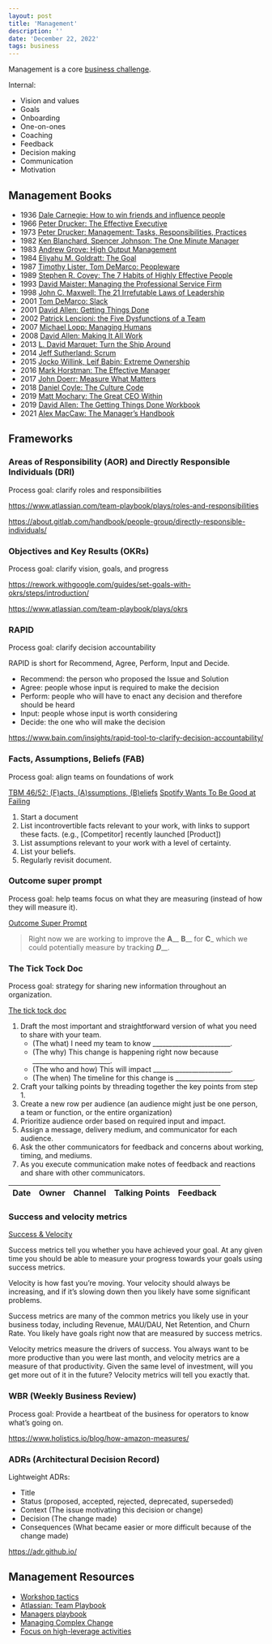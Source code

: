 ```yaml
---
layout: post
title: 'Management'
description: ''
date: 'December 22, 2022'
tags: business
---
```


Management is a core [business challenge](/business-challenges/).

Internal:

- Vision and values
- Goals
- Onboarding
- One-on-ones
- Coaching
- Feedback
- Decision making
- Communication
- Motivation


## Management Books

- 1936 [Dale Carnegie: How to win friends and influence people](https://fs.blog/how-to-win-friends-and-influence-people/)
- 1966 [Peter Drucker: The Effective Executive](https://www.harpercollins.com/products/the-effective-executive-peter-f-drucker?variant=32207495856162)
- 1973 [Peter Drucker: Management: Tasks, Responsibilities, Practices](https://www.academia.edu/7194379/Management_Tasks_Responsibilitiesit_Peter_Drucker_)
- 1982 [Ken Blanchard, Spencer Johnson: The One Minute Manager](https://www.kenblanchard.com/Store/The-New-One-Minute-Manager)
- 1983 [Andrew Grove: High Output Management](https://about.gitlab.com/handbook/leadership/high-output-management/)
- 1984 [Eliyahu M. Goldratt: The Goal](https://jamesclear.com/book-summaries/the-goal)
- 1987 [Timothy Lister, Tom DeMarco: Peopleware](https://www.oreilly.com/library/view/peopleware-productive-projects/9780133440706/)
- 1989 [Stephen R. Covey: The 7 Habits of Highly Effective People](https://www.franklincovey.com/the-7-habits/)
- 1993 [David Maister: Managing the Professional Service Firm](https://davidmaister.com/books/mtpsf/)
- 1998 [John C. Maxwell: The 21 Irrefutable Laws of Leadership](https://store.maxwellleadership.com/The-21-Irrefutable-Laws-of-Leadership-25th-Anniversary-Edition-Hardcover_p_3038.html)
- 2001 [Tom DeMarco: Slack](https://www.penguinrandomhouse.com/books/39276/slack-by-tom-demarco/)
- 2001 [David Allen: Getting Things Done](https://gettingthingsdone.com/)
- 2002 [Patrick Lencioni: the Five Dysfunctions of a Team](https://www.tablegroup.com/product/dysfunctions/)
- 2007 [Michael Lopp: Managing Humans](https://link.springer.com/book/10.1007/978-1-4842-7116-2)
- 2008 [David Allen: Making It All Work](https://www.samuelthomasdavies.com/book-summaries/business/making-it-all-work/)
- 2013 [L. David Marquet: Turn the Ship Around](https://davidmarquet.com/turn-the-ship-around-book/)
- 2014 [Jeff Sutherland: Scrum](https://www.scruminc.com/new-scrum-the-book/)
- 2015 [Jocko Willink, Leif Babin: Extreme Ownership](https://us.macmillan.com/books/9781250183866/extremeownership)
- 2016 [Mark Horstman: The Effective Manager](https://www.oreilly.com/library/view/the-effective-manager/9781119244608/)
- 2017 [John Doerr: Measure What Matters](https://www.whatmatters.com/the-book)
- 2018 [Daniel Coyle: The Culture Code](https://danielcoyle.com/the-culture-code/)
- 2019 [Matt Mochary: The Great CEO Within](https://mocharymethod.org/the-great-ceo-within/)
- 2019 [David Allen: The Getting Things Done Workbook](https://gettingthingsdone.com/books/)
- 2021 [Alex MacCaw: The Manager’s Handbook](https://themanagershandbook.com/)

## Frameworks

### Areas of Responsibility (AOR) and Directly Responsible Individuals (DRI)

Process goal: clarify roles and responsibilities

https://www.atlassian.com/team-playbook/plays/roles-and-responsibilities

https://about.gitlab.com/handbook/people-group/directly-responsible-individuals/

### Objectives and Key Results (OKRs)

Process goal: clarify vision, goals, and progress

https://rework.withgoogle.com/guides/set-goals-with-okrs/steps/introduction/

https://www.atlassian.com/team-playbook/plays/okrs

### RAPID

Process goal: clarify decision accountability

RAPID is short for Recommend, Agree, Perform, Input and Decide.

- Recommend: the person who proposed the Issue and Solution
- Agree: people whose input is required to make the decision
- Perform: people who will have to enact any decision and therefore should be heard
- Input: people whose input is worth considering
- Decide: the one who will make the decision

https://www.bain.com/insights/rapid-tool-to-clarify-decision-accountability/

### Facts, Assumptions, Beliefs (FAB)

Process goal: align teams on foundations of work

[TBM 46/52: (F)acts, (A)ssumptions, (B)eliefs](https://cutlefish.substack.com/p/tbm-4652-facts-assumptions-beliefs)
[Spotify Wants To Be Good at Failing](https://www.infoq.com/news/2016/07/spotify-good-at-failing/)

1. Start a document
2. List incontrovertible facts relevant to your work, with links to support these facts. (e.g., [Competitor] recently launched [Product])
3. List assumptions relevant to your work with a level of certainty.
4. List your beliefs.
5. Regularly revisit document.

### Outcome super prompt

Process goal: help teams focus on what they are measuring (instead of how they will measure it).

[Outcome Super Prompt](https://cutlefish.substack.com/p/tbm-4252-outcome-super-prompt)

> Right now we are working to improve the ______A________ ______B________ for ______C_______ which we could potentially measure by tracking _____D_______.

### The Tick Tock Doc

Process goal: strategy for sharing new information throughout an organization.

[The tick tock doc](https://larahogan.me/blog/the-art-of-the-tick-tock-doc/)

1. Draft the most important and straightforward version of what you need to share with your team.
    - (The what) I need my team to know  ________________________.
    - (The why) This change is happening right now because  ________________________.
    - (The who and how) This will impact ________________________.
    - (The when) The timeline for this change is ________________________.
2. Craft your talking points by threading together the key points from step 1.
3. Create a new row per audience (an audience might just be one person, a team or function, or the entire organization)
4. Prioritize audience order based on required input and impact.
5. Assign a message, delivery medium, and communicator for each audience.
6. Ask the other communicators for feedback and concerns about working, timing, and mediums.
7. As you execute communication make notes of feedback and reactions and share with other communicators.

| Date | Owner | Channel | Talking Points | Feedback |
|:----:|:-----:|:-------:|:--------------:|:--------:|

### Success and velocity metrics

[Success & Velocity](https://breakingpoint.substack.com/p/success-and-velocity)

Success metrics tell you whether you have achieved your goal. At any given time you should be able to measure your progress towards your goals using success metrics.

Velocity is how fast you’re moving. Your velocity should always be increasing, and if it’s slowing down then you likely have some significant problems.

Success metrics are many of the common metrics you likely use in your business today, including Revenue, MAU/DAU, Net Retention, and Churn Rate. You likely have goals right now that are measured by success metrics.

Velocity metrics measure the drivers of success. You always want to be more productive than you were last month, and velocity metrics are a measure of that productivity. Given the same level of investment, will you get more out of it in the future? Velocity metrics will tell you exactly that.

### WBR (Weekly Business Review)

Process goal: Provide a heartbeat of the business for operators to know what’s going on.

https://www.holistics.io/blog/how-amazon-measures/

### ADRs (Architectural Decision Record)

Lightweight ADRs:
- Title
- Status (proposed, accepted, rejected, deprecated, superseded)
- Context (The issue motivating this decision or change)
- Decision (The change made)
- Consequences (What became easier or more difficult because of the change made)

https://adr.github.io/

## Management Resources

- [Workshop tactics](https://www.workshoptactics.com/pages/tactics)
- [Atlassian: Team Playbook](https://www.atlassian.com/team-playbook)
- [Managers playbook](https://github.com/ksindi/managers-playbook)
- [Managing Complex Change](https://addyosmani.com/blog/managing-complex-change/)
- [Focus on high-leverage activities](https://addyosmani.com/blog/high-leverage-activites/)
